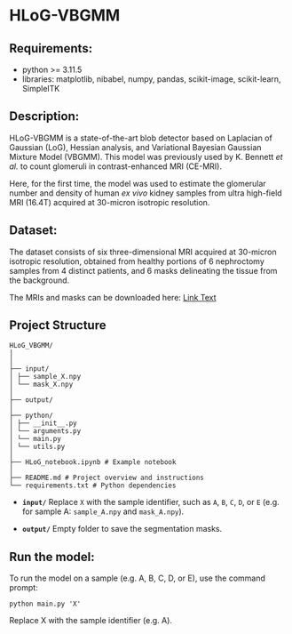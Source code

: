 # HLoG-VBGMM 

## Requirements: 

- python >= 3.11.5
- libraries: matplotlib, nibabel, numpy, pandas, scikit-image, scikit-learn, SimpleITK

## Description: 

HLoG-VBGMM is a state-of-the-art blob detector based on Laplacian of Gaussian (LoG), Hessian analysis, and Variational Bayesian Gaussian Mixture Model (VBGMM). This model was previously used by K. Bennett _et al._ to count glomeruli in contrast-enhanced MRI (CE-MRI).

Here, for the first time, the model was used to estimate the glomerular number and density of human _ex vivo_ kidney samples from ultra high-field MRI (16.4T) acquired at 30-micron isotropic resolution. 

## Dataset:

The dataset consists of six three-dimensional MRI acquired at 30-micron isotropic resolution, obtained from healthy portions of 6 nephroctomy samples from 4 distinct patients, and 6 masks delineating the tissue from the background. 

The MRIs and masks can be downloaded here: [Link Text](https://rdm.uq.edu.au/record/2024-RD003585)

## Project Structure 

```
HLoG_VBGMM/
│
│
├── input/ 
│ ├── sample_X.npy 
│ └── mask_X.npy 
│
├── output/
│
├── python/ 
│ ├── __init__.py
│ └── arguments.py
│ └── main.py
│ └── utils.py 
│
├── HLoG_notebook.ipynb # Example notebook
│
├── README.md # Project overview and instructions
└── requirements.txt # Python dependencies
```

- **`input/`**
  Replace `X` with the sample identifier, such as `A`, `B`, `C`, `D`, or `E` (e.g. for sample A: `sample_A.npy` and `mask_A.npy`).

- **`output/`**
   Empty folder to save the segmentation masks. 

## Run the model:

To run the model on a sample (e.g. A, B, C, D, or E), use the command prompt:

```
python main.py 'X'
```
Replace X with the sample identifier (e.g. A).




